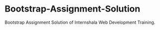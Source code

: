 # Bootstrap-Assignment-Solution
Bootstrap Assignment Solution of Internshala Web Development Training.
